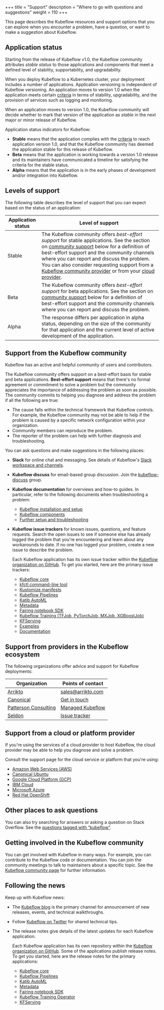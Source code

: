 +++
title = "Support"
description = "Where to go with questions and suggestions"
weight = 110
+++

This page describes the Kubeflow resources and support options that you can
explore when you encounter a problem, have a question, or want to make a
suggestion about Kubeflow.

<a id="application-status"></a>
## Application status

Starting from the release of Kubeflow v1.0, the Kubeflow community
attributes *stable status* to those applications and components that
meet a defined level of stability, supportability, and upgradability.

When you deploy Kubeflow to a Kubernetes cluster, your deployment includes a
number of applications. Application versioning is independent of Kubeflow
versioning. An application moves to version 1.0 when the application meets
certain [criteria](https://github.com/kubeflow/community/blob/master/guidelines/application_requirements.md)
in terms of stability, upgradability, and the provision of services such as
logging and monitoring.

When an application moves to version 1.0, the Kubeflow community will
decide whether to mark that version of the application as *stable* in the next
major or minor release of Kubeflow.

Application status indicators for Kubeflow:

* **Stable** means that the application complies with the
  [criteria](https://github.com/kubeflow/community/blob/master/guidelines/application_requirements.md)
  to reach application version 1.0, and that the Kubeflow community has deemed
  the application stable for this release of Kubeflow.
* **Beta** means that the application is working towards a version 1.0 release
  and its maintainers have communicated a timeline for satisfying the criteria
  for the stable status.
* **Alpha** means that the application is in the early phases of
  development and/or integration into Kubeflow.

<a id="levels-of-support"></a>
## Levels of support

The following table describes the level of support that you can expect based on the status of an application:

<div class="table-responsive">
  <table class="table table-bordered">
    <thead class="thead-light">
      <tr>
        <th>Application status</th>
        <th>Level of support</th>
      </tr>
    </thead>
    <tbody>
      <tr>
        <td>Stable</td>
        <td>The Kubeflow community offers <i>best-effort support</i> for stable
          applications. See the section on 
          <a href="#community-support">community support</a> below for a
          definition of best-effort support and the community channels where you 
          can report and discuss the problem. You can also consider requesting 
          support from a 
          <a href="#provider-support">Kubeflow community provider</a> or from 
          your <a href="#cloud-support">cloud provider</a>.
        </td>
      </tr>
      <tr>
        <td>Beta</td>
        <td>The Kubeflow community offers <i>best-effort support</i> for beta
          applications. See the section on 
          <a href="#community-support">community support</a> below for a
          definition of best-effort support and the community channels where you 
          can report and discuss the problem. 
        </td>
      </tr>
      <tr>
        <td>Alpha</td>
        <td>The response differs per application in alpha status, depending on
          the size of the community for that application and the current level
          of active development of the application.</td>
      </tr>
    </tbody>
  </table>
</div>

<a id="community-support"></a>
## Support from the Kubeflow community

Kubeflow has an active and helpful community of users and contributors. 

The Kubeflow community offers support on a best-effort basis for stable and beta
applications.
**Best-effort support** means that there's no formal agreement or
commitment to solve a problem but the community appreciates the
importance of addressing the problem as soon as possible. The community commits
to helping you diagnose and address the problem if all the following are true:

* The cause falls within the technical framework that Kubeflow controls. For
  example, the Kubeflow community may not be able to help if the problem is 
  caused by a specific network configuration within your organization.
* Community members can reproduce the problem.
* The reporter of the problem can help with further diagnosis and 
  troubleshooting.

You can ask questions and make suggestions in the following places:

* **Slack** for online chat and messaging. See details of Kubeflow's 
  [Slack workspace and channels](/docs/about/community/#slack).
* **Kubeflow discuss** for email-based group discussion. Join the
  [kubeflow-discuss](https://groups.google.com/forum/#!forum/kubeflow-discuss) 
  group.
* **Kubeflow documentation** for overviews and how-to guides. In particular,
  refer to the following documents when troubleshooting a problem:

  * [Kubeflow installation and setup](/docs/started/getting-started/)
  * [Kubeflow components](/docs/components/)
  * [Further setup and troubleshooting](/docs/other-guides/)

* **Kubeflow issue trackers** for known issues, questions, and feature requests.
  Search the open issues to see if someone else has already logged the problem 
  that you're encountering and learn about any workarounds to date. If no one
  has logged your problem, create a new issue to describe the problem.

    Each Kubeflow application has its own issue tracker within the [Kubeflow
    organization on GitHub](https://github.com/kubeflow). To get you started,
    here are the primary issue trackers:

  * [Kubeflow core](https://github.com/kubeflow/kubeflow/issues)
  * [kfctl command-line tool](https://github.com/kubeflow/kfctl/issues)
  * [Kustomize manifests](https://github.com/kubeflow/manifests/issues)
  * [Kubeflow Pipelines](https://github.com/kubeflow/pipelines/issues)
  * [Katib AutoML](https://github.com/kubeflow/katib/issues)
  * [Metadata](https://github.com/kubeflow/metadata/issues)
  * [Fairing notebook SDK](https://github.com/kubeflow/fairing/issues)
  * [Kubeflow Training (TFJob, PyTorchJob, MXJob, XGBoostJob)](https://github.com/kubeflow/training-operator/issues)
  * [KFServing](https://github.com/kubeflow/kfserving/issues)
  * [Examples](https://github.com/kubeflow/examples/issues)
  * [Documentation](https://github.com/kubeflow/website/issues)

<a id="provider-support"></a>
## Support from providers in the Kubeflow ecosystem

The following organizations offer advice and support for Kubeflow deployments:

<div class="table-responsive">
  <table class="table table-bordered">
    <thead class="thead-light">
      <tr>
        <th>Organization</th>
        <th>Points of contact</th>
      </tr>
    </thead>
    <tbody>
      <tr>
        <td><a href="https://www.arrikto.com">Arrikto</a></td>
        <td><a href="mailto:sales@arrikto.com">sales@arrikto.com</a></td>
      </tr>
      <tr>
        <td><a href="https://www.ubuntu.com">Canonical</a></td>
        <td><a href="https://ubuntu.com/kubeflow#get-in-touch">Get in touch</a></td>
      </tr>
      <tr>
        <td><a href="https://www.pattersonconsultingtn.com/">Patterson Consulting</a></td>
        <td> 
        <a href="http://www.pattersonconsultingtn.com/offerings/managed_kubeflow.html">Managed Kubeflow</a></td>
      </tr>
      <tr>
        <td><a href="https://www.seldon.io/">Seldon</a></td>
        <td> 
        <a href="https://github.com/SeldonIO/seldon-core/issues">Issue 
        tracker</a></td>
      </tr>    
    </tbody>
  </table>
</div>

<a id="cloud-support"></a>
## Support from a cloud or platform provider

If you're using the services of a cloud provider to host Kubeflow, the cloud
provider may be able to help you diagnose and solve a problem.

Consult the support page for the cloud service or platform that you're using:

* [Amazon Web Services (AWS)](https://aws.amazon.com/contact-us/)
* [Canonical Ubuntu](https://ubuntu.com/kubeflow#get-in-touch)
* [Google Cloud Platform (GCP)](https://cloud.google.com/support-hub/)
* [IBM Cloud](https://www.ibm.com/cloud/support)
* [Microsoft Azure](https://azure.microsoft.com/en-au/support/options/)
* [Red Hat OpenShift](https://help.openshift.com/)

## Other places to ask questions

You can also try searching for answers or asking a question on Stack Overflow. 
See the [questions tagged with
“kubeflow”](https://stackoverflow.com/questions/tagged/kubeflow).

## Getting involved in the Kubeflow community

You can get involved with Kubeflow in many ways. For example, you can
contribute to the Kubeflow code or documentation. You can join the community
meetings to talk to maintainers about a specific topic. See the
[Kubeflow community page](/docs/about/community/) for further information.

## Following the news

Keep up with Kubeflow news:

* The [Kubeflow blog](https://blog.kubeflow.org/) is the primary channel for
  announcement of new releases, events, and technical walkthroughs.
* Follow [Kubeflow on Twitter](https://twitter.com/kubeflow) for shared
  technical tips.
* The release notes give details of the latest updates for each Kubeflow 
  application.

    Each Kubeflow application has its own repository within the [Kubeflow
    organization on GitHub](https://github.com/kubeflow). Some of the 
    applications publish release notes. To get you started,
    here are the release notes for the primary applications:

  * [Kubeflow core](https://github.com/kubeflow/kubeflow/releases)
  * [Kubeflow Pipelines](https://github.com/kubeflow/pipelines/releases)
  * [Katib AutoML](https://github.com/kubeflow/katib/releases)
  * [Metadata](https://github.com/kubeflow/metadata/releases)
  * [Fairing notebook SDK](https://github.com/kubeflow/fairing/releases)
  * [Kubeflow Training Operator](https://github.com/kubeflow/training-operator/releases)
  * [KFServing](https://github.com/kubeflow/kfserving/releases)
  
